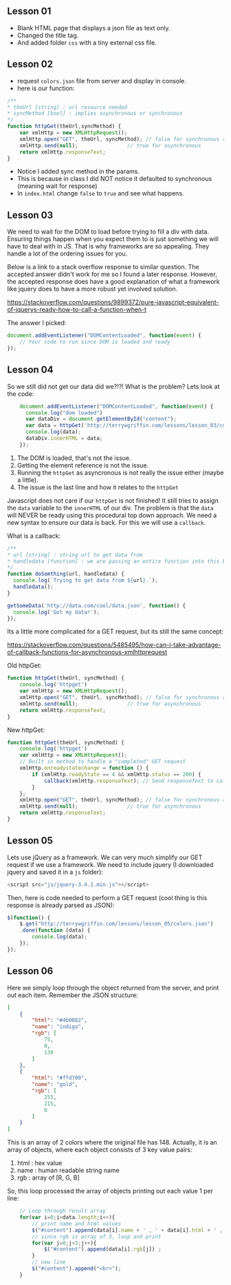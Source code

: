 ## Lesson 01

- Blank HTML page that displays a json file as text only.
- Changed the title tag.
- And added folder `css` with a tiny external css file.

## Lesson 02

- request `colors.json` file from server and display in console.
- here is our function:

```js
/**
* theUrl [string] : url resource needed
* syncMethod [bool] : implies asynchronous or synchronous
*/
function httpGet(theUrl,syncMethod) {
    var xmlHttp = new XMLHttpRequest();
    xmlHttp.open("GET", theUrl, syncMethod); // false for synchronous request
    xmlHttp.send(null);                // true for asynchronous
    return xmlHttp.responseText;
}
```

- Notice I added sync method in the params.
- This is because in class I did NOT notice it defaulted to synchronous (meaning wait for response) 
- In `index.html` change `false` to `true` and see what happens.

## Lesson 03

We need to wait for the DOM to load before trying to fill a div with data. Ensuring things happen when you expect them to is just something we will have to deal with in JS. That is why frameworks are so appealing. They handle a lot of the ordering issues for you.

Below is a link to a stack overflow response to similar question. The accepted answer didn't work for me so I found a later response. However, the accepted response does have a good explanation of what a framework like jquery does to have a more robust yet involved solution.

https://stackoverflow.com/questions/9899372/pure-javascript-equivalent-of-jquerys-ready-how-to-call-a-function-when-t

The answer I picked:

```js
document.addEventListener("DOMContentLoaded", function(event) {
    // Your code to run since DOM is loaded and ready
});
```

## Lesson 04

So we still did not get our data did we?!?! What is the problem? Lets look at the code:

```js
    document.addEventListener("DOMContentLoaded", function(event) {
      console.log("dom loaded")
      var dataDiv = document.getElementById("content");      
      var data = httpGet('http://terrywgriffin.com/lessons/lesson_03/colors.json',true)
      console.log(data); 
      dataDiv.innerHTML = data;
    });
```
1. The DOM is loaded, that's not the issue.
2. Getting the element reference is not the issue.
3. Running the `httpGet` as asyncronous is not really the issue either (maybe a little).
4. The issue is the last line and how it relates to the `httpGet`

Javascript does not care if our `httpGet` is not finished! It still tries to assign the `data` variable to the `innerHTML` of our div. The problem is that the `data` will NEVER be ready using this procedural top down approach. We need a new syntax to ensure our data is back. For this we will use a `callback`.

What is a callback:

```js
/**
* url [string] : string url to get data from
* handledata [function] : we are passing an entire function into this bad boy
*/
function doSomthing(url, handledata) {
  console.log(`Trying to get data from ${url}.`);
  handledata();
}

getSomeData('http://data.com/cool/data.json', function() {
  console.log('Got my data!');
});
```

Its a little more complicated for a GET request, but its still the same concept:

https://stackoverflow.com/questions/5485495/how-can-i-take-advantage-of-callback-functions-for-asynchronous-xmlhttprequest

Old httpGet:
```js
function httpGet(theUrl, syncMethod) {
    console.log('httpget')
    var xmlHttp = new XMLHttpRequest();
    xmlHttp.open("GET", theUrl, syncMethod); // false for synchronous request
    xmlHttp.send(null);                // true for asynchronous
    return xmlHttp.responseText;
}
```

New httpGet:
```js
function httpGet(theUrl, syncMethod) {
    console.log('httpget')
    var xmlHttp = new XMLHttpRequest();
    // Built in method to handle a "completed" GET request
    xmlHttp.onreadystatechange = function () {
        if (xmlHttp.readyState == 4 && xmlHttp.status == 200) {
            callback(xmlHttp.responseText); // Send responseText to callback!
        }
    };
    xmlHttp.open("GET", theUrl, syncMethod); // false for synchronous request
    xmlHttp.send(null);                // true for asynchronous
    return xmlHttp.responseText;
}
```

## Lesson 05

Lets use jQuery as a framework. We can very much simplify our GET request if we use a framework. We need to include jquery (I downloaded jquery and saved it in a `js` folder):

```js 
<script src="js/jquery-3.4.1.min.js"></script>
```

Then, here is code needed to perform a GET request (cool thing is this response is already parsed as JSON):

```js 
$(function() {
    $.get("http://terrywgriffin.com/lessons/lesson_05/colors.json")
    .done(function (data) {
        console.log(data);
    });
});
```

## Lesson 06

Here we simply loop through the object returned from the server, and print out each item. Remember the JSON structure:

```json
[
    {
        "html": "#4b0082",
        "name": "indigo",
        "rgb": [
            75,
            0,
            130
        ]
    },
    {
        "html": "#ffd700",
        "name": "gold",
        "rgb": [
            255,
            215,
            0
        ]
    }
]
```

This is an array of 2 colors where the original file has 148. Actually, it is an array of objects, where each object consists of 3 key value pairs:

1. html : hex value
2. name : human readable string name
3. rgb : array of [R, G, B]

So, this loop processed the array of objects printing out each value 1 per line:

```js
    // Loop through result array
    for(var i=0;i<data.length;i++){
        // print name and html values
        $("#content").append(data[i].name + ' , ' + data[i].html + ' , ') ;
        // since rgb is array of 3, loop and print
        for(var j=0;j<3;j++){
            $("#content").append(data[i].rgb[j]) ;
        }
        // new line
        $("#content").append("<br>");
    }
```